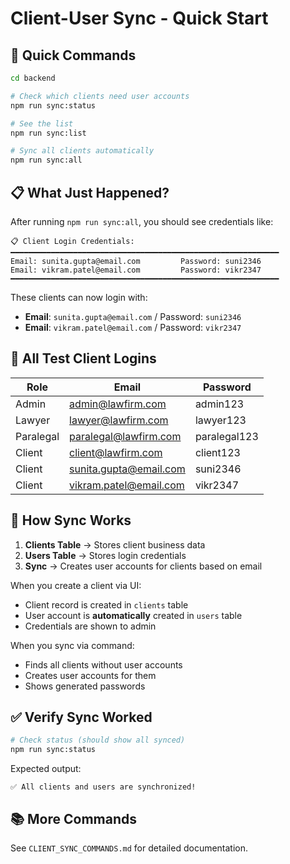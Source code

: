 # Client-User Sync - Quick Start

## 🚀 Quick Commands

```bash
cd backend

# Check which clients need user accounts
npm run sync:status

# See the list
npm run sync:list

# Sync all clients automatically
npm run sync:all
```

## 📋 What Just Happened?

After running `npm run sync:all`, you should see credentials like:

```
📋 Client Login Credentials:
━━━━━━━━━━━━━━━━━━━━━━━━━━━━━━━━━━━━━━━━━━━━━━━━━━━━━━━━━━━━
Email: sunita.gupta@email.com         Password: suni2346
Email: vikram.patel@email.com         Password: vikr2347
━━━━━━━━━━━━━━━━━━━━━━━━━━━━━━━━━━━━━━━━━━━━━━━━━━━━━━━━━━━━
```

These clients can now login with:
- **Email**: `sunita.gupta@email.com` / Password: `suni2346`
- **Email**: `vikram.patel@email.com` / Password: `vikr2347`

## 🎯 All Test Client Logins

| Role | Email | Password |
|------|-------|----------|
| Admin | admin@lawfirm.com | admin123 |
| Lawyer | lawyer@lawfirm.com | lawyer123 |
| Paralegal | paralegal@lawfirm.com | paralegal123 |
| Client | client@lawfirm.com | client123 |
| Client | sunita.gupta@email.com | suni2346 |
| Client | vikram.patel@email.com | vikr2347 |

## 🔄 How Sync Works

1. **Clients Table** → Stores client business data
2. **Users Table** → Stores login credentials
3. **Sync** → Creates user accounts for clients based on email

When you create a client via UI:
- Client record is created in `clients` table
- User account is **automatically** created in `users` table
- Credentials are shown to admin

When you sync via command:
- Finds all clients without user accounts
- Creates user accounts for them
- Shows generated passwords

## ✅ Verify Sync Worked

```bash
# Check status (should show all synced)
npm run sync:status
```

Expected output:
```
✅ All clients and users are synchronized!
```

## 📚 More Commands

See `CLIENT_SYNC_COMMANDS.md` for detailed documentation.


